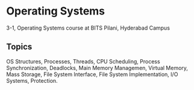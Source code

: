 # Operating Systems
3-1, Operating Systems course at BITS Pilani, Hyderabad Campus

## Topics
OS  Structures, Processes, Threads, CPU Scheduling, Process Synchronization, Deadlocks, Main Memory Managemen, Virtual  Memory, Mass Storage, File System Interface, File  System  Implementation, I/O Systems, Protection.

